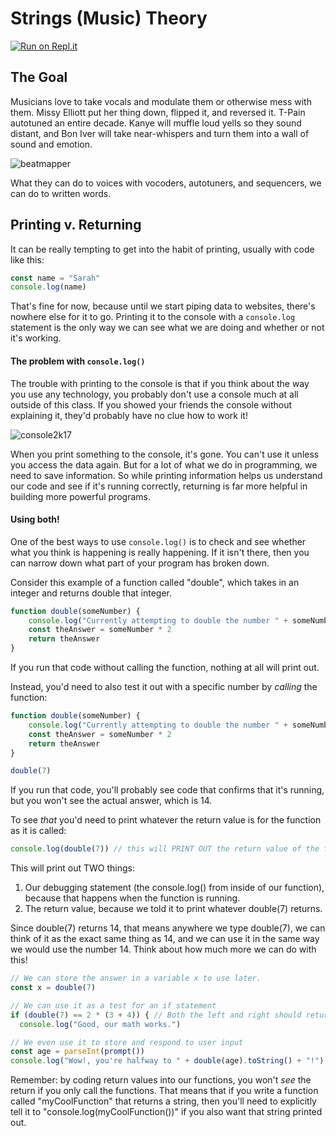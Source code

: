 # Strings (Music) Theory

[![Run on Repl.it](https://repl.it/badge/github/upperlinecode/string-theory-javascript-methods)](https://repl.it/github/upperlinecode/string-theory-javascript-methods)

## The Goal

Musicians love to take vocals and modulate them or otherwise mess with them. Missy Elliott put her thing down, flipped it, and reversed it. T-Pain autotuned an entire decade. Kanye will muffle loud yells so they sound distant, and Bon Iver will take near-whispers and turn them into a wall of sound and emotion.

![beatmapper](https://media.giphy.com/media/10ZQLUWJ4HwvS/giphy.gif)

What they can do to voices with vocoders, autotuners, and sequencers, we can do to written words.

## Printing v. Returning

It can be really tempting to get into the habit of printing, usually with code like this:

```javascript
const name = "Sarah"
console.log(name)
```

That's fine for now, because until we start piping data to websites, there's nowhere else for it to go. Printing it to the console with a `console.log` statement is the only way we can see what we are doing and whether or not it's working.

#### The problem with `console.log()`

The trouble with printing to the console is that if you think about the way you use any technology, you probably don't use a console much at all outside of this class. If you showed your friends the console without explaining it, they'd probably have no clue how to work it!

![console2k17](https://media.giphy.com/media/yR4xZagT71AAM/giphy.gif)

When you print something to the console, it's gone. You can't use it unless you access the data again. But for a lot of what we do in programming, we need to save information. So while printing information helps us understand our code and see if it's running correctly, returning is far more helpful in building more powerful programs.

#### Using both!

One of the best ways to use `console.log()` is to check and see whether what you think is happening is really happening. If it isn't there, then you can narrow down what part of your program has broken down.

Consider this example of a function called "double", which takes in an integer and returns double that integer.

```javascript
function double(someNumber) {
    console.log("Currently attempting to double the number " + someNumber.toString())
    const theAnswer = someNumber * 2
    return theAnswer
}
```

If you run that code without calling the function, nothing at all will print out.

Instead, you'd need to also test it out with a specific number by *calling* the function:

```javascript
function double(someNumber) {
    console.log("Currently attempting to double the number " + someNumber.toString())
    const theAnswer = someNumber * 2
    return theAnswer
}

double(7)
```

If you run that code, you'll probably see code that confirms that it's running, but you won't see the actual answer, which is 14.

To see *that* you'd need to print whatever the return value is for the function as it is called:

```javascript
console.log(double(7)) // this will PRINT OUT the return value of the function we just wrote.
```

This will print out TWO things:
1. Our debugging statement (the console.log() from inside of our function), because that happens when the function is running.
2. The return value, because we told it to print whatever double(7) returns.

Since double(7) returns 14, that means anywhere we type double(7), we can think of it as the exact same thing as 14, and we can use it in the same way we would use the number 14. Think about how much more we can do with this!

```javascript
// We can store the answer in a variable x to use later.
const x = double(7)

// We can use it as a test for an if statement
if (double(7) == 2 * (3 + 4)) { // Both the left and right should return the number 14
  console.log("Good, our math works.")

// We even use it to store and respond to user input
const age = parseInt(prompt())
console.log("Wow!, you're halfway to " + double(age).toString() + "!")
```

Remember: by coding return values into our functions, you won't *see* the return if you only call the functions. That means that if you write a function called "myCoolFunction" that returns a string, then you'll need to explicitly tell it to "console.log(myCoolFunction())" if you also want that string printed out.
